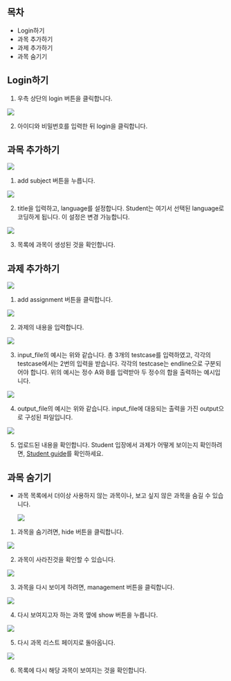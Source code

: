 ## 목차
- Login하기
- 과목 추가하기
- 과제 추가하기
- 과목 숨기기

## Login하기
1. 우측 상단의 login 버튼을 클릭합니다.
  
  ![](https://github.com/ByoungJoonIm/University-Coding-Site/blob/master/captures/professor_login_1.JPG)

2. 아이디와 비밀번호를 입력한 뒤 login을 클릭합니다.
  
## 과목 추가하기

  ![](https://github.com/ByoungJoonIm/University-Coding-Site/blob/master/captures/professor_add_subject_1.JPG)

1. add subject 버튼을 누릅니다.

  ![](https://github.com/ByoungJoonIm/University-Coding-Site/blob/master/captures/professor_add_subject_2.JPG)

2. title을 입력하고, language를 설정합니다. Student는 여기서 선택된 language로 코딩하게 됩니다. 이 설정은 변경 가능합니다.

  ![](https://github.com/ByoungJoonIm/University-Coding-Site/blob/master/captures/professor_add_subject_3.JPG)

3. 목록에 과목이 생성된 것을 확인합니다.

## 과제 추가하기

  ![](https://github.com/ByoungJoonIm/University-Coding-Site/blob/master/captures/professor_add_assignment_1.JPG)
  
1. add assignment 버튼을 클릭합니다.

  ![](https://github.com/ByoungJoonIm/University-Coding-Site/blob/master/captures/professor_add_assignment_2.JPG)
  
2. 과제의 내용을 입력합니다.

  ![](https://github.com/ByoungJoonIm/University-Coding-Site/blob/master/captures/professor_add_assignment_in_extended.JPG)
  
3. input_file의 예시는 위와 같습니다. 총 3개의 testcase를 입력하였고, 각각의 testcase에서는 2번의 입력을 받습니다. 각각의 testcase는 endline으로 구분되어야 합니다. 위의 예시는 정수 A와 B를 입력받아 두 정수의 합을 출력하는 예시입니다.

  ![](https://github.com/ByoungJoonIm/University-Coding-Site/blob/master/captures/professor_add_assignment_out_extended.JPG)

4. output_file의 예시는 위와 같습니다. input_file에 대응되는 출력을 가진 output으로 구성된 파일입니다.

  ![](https://github.com/ByoungJoonIm/University-Coding-Site/blob/master/captures/professor_add_assignment_3.JPG)  

5. 업로드된 내용을 확인합니다. Student 입장에서 과제가 어떻게 보이는지 확인하려면, [Student guide](https://github.com/ByoungJoonIm/University-Coding-Site/blob/master/docs/Student_guide.md)를 확인하세요.

## 과목 숨기기  
- 과목 목록에서 더이상 사용하지 않는 과목이나, 보고 싶지 않은 과목을 숨길 수 있습니다.

  ![](https://github.com/ByoungJoonIm/University-Coding-Site/blob/master/captures/professor_hide_subject_1.JPG)  

1. 과목을 숨기려면, hide 버튼을 클릭합니다.

  ![](https://github.com/ByoungJoonIm/University-Coding-Site/blob/master/captures/professor_hide_subject_2.JPG)  

2. 과목이 사라진것을 확인할 수 있습니다.

  ![](https://github.com/ByoungJoonIm/University-Coding-Site/blob/master/captures/professor_hide_subject_3.JPG)  

3. 과목을 다시 보이게 하려면, management 버튼을 클릭합니다.

  ![](https://github.com/ByoungJoonIm/University-Coding-Site/blob/master/captures/professor_hide_subject_4.JPG)  

4. 다시 보여지고자 하는 과목 옆에 show 버튼을 누릅니다.

  ![](https://github.com/ByoungJoonIm/University-Coding-Site/blob/master/captures/professor_hide_subject_5.JPG)  

5. 다시 과목 리스트 페이지로 돌아옵니다.

  ![](https://github.com/ByoungJoonIm/University-Coding-Site/blob/master/captures/professor_hide_subject_6.JPG)  

6. 목록에 다시 해당 과목이 보여지는 것을 확인합니다.


